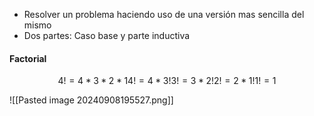 + Resolver un problema haciendo uso de una versión mas sencilla del mismo
+ Dos partes: Caso base y parte inductiva

#### Factorial
```math
4! = 4*3*2*1
4! = 4*3!
	3! = 3*2!
		2! = 2*1!
			1! = 1
```

![[Pasted image 20240908195527.png]]

